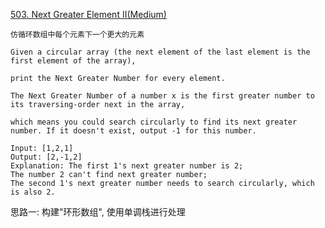 [503. Next Greater Element II(Medium)](https://leetcode.com/problems/next-greater-element-ii/)

```
仿循环数组中每个元素下一个更大的元素

Given a circular array (the next element of the last element is the first element of the array),

print the Next Greater Number for every element.

The Next Greater Number of a number x is the first greater number to its traversing-order next in the array,

which means you could search circularly to find its next greater number. If it doesn't exist, output -1 for this number.

Input: [1,2,1]
Output: [2,-1,2]
Explanation: The first 1's next greater number is 2;
The number 2 can't find next greater number;
The second 1's next greater number needs to search circularly, which is also 2.
```

思路一:
构建"环形数组", 使用单调栈进行处理